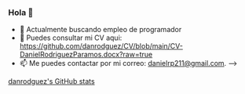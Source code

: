 ### Hola 👋


- 🔭 Actualmente buscando empleo de programador
- 📝  Puedes consultar mi CV aqui: https://github.com/danrodguez/CV/blob/main/CV-DanielRodriguezParamos.docx?raw=true
- 📫 Me puedes contactar por mi correo: danielrp211@gmail.com.
-->

[danrodguez's GitHub stats](https://github-readme-stats.vercel.app/api?username=danrodguez)
